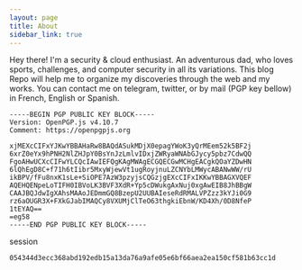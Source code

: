 ```yaml
---
layout: page
title: About
sidebar_link: true
---
```


<p class="message">
Hey there! I'm a security & cloud enthusiast. 
An adventurous dad, who loves sports, challenges, and computer security in all its variations. This blog Repo will help me to organize my discoveries through the web and my works. You can contact me on telegram, twitter, or by mail (PGP key bellow) 
in French, English or Spanish.
</p>

```
-----BEGIN PGP PUBLIC KEY BLOCK-----
Version: OpenPGP.js v4.10.7
Comment: https://openpgpjs.org

xjMEXcCIFxYJKwYBBAHaRw8BAQdASukMDjX0epagYWoK3yQrMEem52k5BF2j
6xrZ0eYx9hPNH2NlZHJpY0BsYnJzLmlvIDxjZWRyaWNAbGJycy5pbz7CdwQQ
FgoAHwUCXcCIFwYLCQcIAwIEFQgKAgMWAgECGQECGwMCHgEACgkQOaYZDwHN
6lQhEgD8C+f71h6tIibr5MxyWjewVt1ugRoyjnuLZCNYbLMWycABANwWW/rU
ikBPV/fFu8nxK1sLe+SiOPE7AzW3pzyjsCQGzjgEXcCIFxIKKwYBBAGXVQEF
AQEHQENpeLoTIFH0IBVoLK3BVF3XdR+Yp5cDWukgAxNuj0xgAwEIB8JhBBgW
CAAJBQJdwIgXAhsMAAoJEDmmGQ8BzepU2UUBAIeseRdRMALVPZzz3kYJi0G9
rz6aOUGR3X+FXkGJabIMAQCy8VXUMjClTeO63thgkiEbnW/KD4Xh/0D8NfeP
1tEYAQ==
=eg58
-----END PGP PUBLIC KEY BLOCK-----

```
session
```
054344d3ecc368abd192edb15a13da76a9afe05e6bf66aea2ea150cf581b63cc1d
```